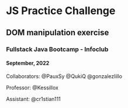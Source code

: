# JS Practice Challenge
## DOM manipulation exercise 
### Fullstack Java Bootcamp - Infoclub
#### September, 2022

Collaborators: @PauxSy @QukiQ @gonzalezlillo

Professor: @Kessillox

Assistant: @cr1stian111

